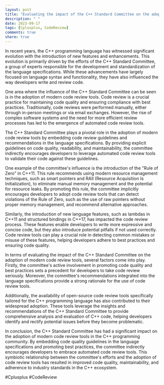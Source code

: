 ```yaml
---
layout: post
title: "Evaluating the impact of the C++ Standard Committee on the adoption of modern code review tools"
description: " "
date: 2023-09-17
tags: [Cplusplus, CodeReview]
comments: true
share: true
---
```


In recent years, the C++ programming language has witnessed significant evolution with the introduction of new features and enhancements. This evolution is primarily driven by the efforts of the C++ Standard Committee, a group of experts responsible for the development and standardization of the language specifications. While these advancements have largely focused on language syntax and functionality, they have also influenced the way developers write and review code.

One area where the influence of the C++ Standard Committee can be seen is in the adoption of modern code review tools. Code review is a crucial practice for maintaining code quality and ensuring compliance with best practices. Traditionally, code reviews were performed manually, either through in-person meetings or via email exchanges. However, the rise of complex software systems and the need for more efficient review processes has led to the emergence of automated code review tools.

The C++ Standard Committee plays a pivotal role in the adoption of modern code review tools by embedding code review guidelines and recommendations in the language specifications. By providing explicit guidelines on code quality, readability, and maintainability, the committee indirectly encourages developers to leverage automated code review tools to validate their code against these guidelines.

One example of the committee's influence is the introduction of the "Rule of Zero" in C++11. This rule recommends using modern resource management techniques, such as smart pointers and RAII (Resource Acquisition Is Initialization), to eliminate manual memory management and the potential for resource leaks. By promoting this rule, the committee implicitly encourages developers to adopt code review tools that can detect violations of the Rule of Zero, such as the use of raw pointers without proper memory management, and recommend alternative approaches.

Similarly, the introduction of new language features, such as lambdas in C++11 and structured bindings in C++17, has impacted the code review process. These features enable developers to write more expressive and concise code, but they also introduce potential pitfalls if not used correctly. Code review tools can play a crucial role in detecting common mistakes or misuse of these features, helping developers adhere to best practices and ensuring code quality.

In terms of evaluating the impact of the C++ Standard Committee on the adoption of modern code review tools, several factors come into play. Firstly, the committee's active involvement in promoting code quality and best practices sets a precedent for developers to take code review seriously. Moreover, the committee's recommendations integrated into the language specifications provide a strong rationale for the use of code review tools.

Additionally, the availability of open-source code review tools specifically tailored for the C++ programming language has also contributed to their widespread adoption. These tools leverage the insights and recommendations of the C++ Standard Committee to provide comprehensive analysis and evaluation of C++ code, helping developers identify and rectify potential issues before they become problematic.

In conclusion, the C++ Standard Committee has had a significant impact on the adoption of modern code review tools in the C++ programming community. By embedding code quality guidelines in the language specifications and promoting best practices, the committee indirectly encourages developers to embrace automated code review tools. This symbiotic relationship between the committee's efforts and the adoption of code review tools has resulted in improved code quality, maintainability, and adherence to industry standards in the C++ ecosystem.

#Cplusplus #CodeReview